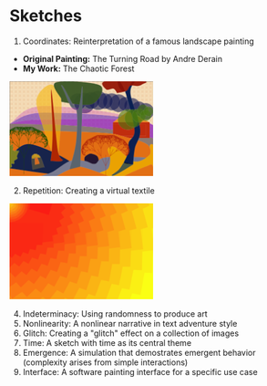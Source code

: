 # Sketches

1. Coordinates: Reinterpretation of a famous landscape painting
- **Original Painting:** The Turning Road by Andre Derain
- **My Work:** The Chaotic Forest

<img src="coordinates/dan-landscape.png" width="50%" height="50%">

2. Repetition: Creating a virtual textile

<img src="repetition/repetition.png" width="50%" height="50%">

4. Indeterminacy: Using randomness to produce art
5. Nonlinearity: A nonlinear narrative in text adventure style
6. Glitch: Creating a "glitch" effect on a collection of images 
7. Time: A sketch with time as its central theme
8. Emergence: A simulation that demostrates emergent behavior (complexity arises from simple interactions)
9. Interface: A software painting interface for a specific use case

